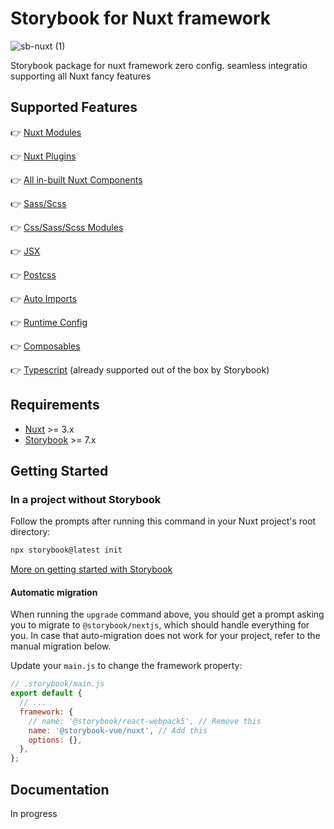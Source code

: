 # Storybook for Nuxt framework <!-- omit in toc -->

![sb-nuxt (1)](https://github.com/storybook-vue/nuxt/assets/711292/0a4d0712-cd9a-454d-956f-3e4fbaace436)



Storybook package for nuxt framework zero config. seamless integratio supporting all Nuxt fancy features 

## Supported Features

👉 [Nuxt Modules](#nextjss-image-component)

👉 [Nuxt Plugins](#nextjs-font-optimization)

👉 [All in-built Nuxt Components](#nuxt-components)

👉 [Sass/Scss](#sassscss)

👉 [Css/Sass/Scss Modules](#csssassscss-modules)

👉 [ JSX ](#styled-jsx)

👉 [Postcss](#postcss)

👉 [Auto Imports](#auto-imports)

👉 [Runtime Config](#runtime-config)

👉 [Composables](#composables)

👉 [Typescript](#typescript) (already supported out of the box by Storybook)

## Requirements

- [Nuxt](https://nuxt.com/) >= 3.x
- [Storybook](https://storybook.js.org/) >= 7.x

## Getting Started

### In a project without Storybook

Follow the prompts after running this command in your Nuxt project's root directory:

```bash
npx storybook@latest init
```

[More on getting started with Storybook](https://storybook.js.org/docs/vue3/get-started/install)

#### Automatic migration

When running the `upgrade` command above, you should get a prompt asking you to migrate to `@storybook/nextjs`, which should handle everything for you. In case that auto-migration does not work for your project, refer to the manual migration below.



Update your `main.js` to change the framework property:

```js
// .storybook/main.js
export default {
  // ...
  framework: {
    // name: '@storybook/react-webpack5', // Remove this
    name: '@storybook-vue/nuxt', // Add this
    options: {},
  },
};
```

## Documentation

In progress
